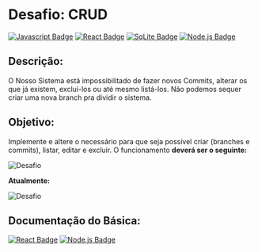 # Desafio: CRUD
[![Javascript Badge](https://img.shields.io/badge/-Javascript-EFD81D?style=flat-square&logo=Javascript&logoColor=000)]()
[![React Badge](https://img.shields.io/badge/-React-48CEF7?style=flat-square&logo=React&logoColor=111)]()
[![SqLite Badge](https://img.shields.io/badge/-SqLite-003B57?style=flat-square&logo=SQLite&logoColor=fff)]()
[![Node.js Badge](https://img.shields.io/badge/-Node.js-339933?style=flat-square&logo=Node.js&logoColor=fff)]()
## **Descrição:**
O Nosso Sistema está impossibilitado de fazer novos Commits, alterar os que já existem, excluí-los ou até mesmo listá-los. Não podemos sequer criar uma nova branch pra dividir o sistema.
## **Objetivo:**
Implemente e altere o necessário para que seja possível criar (branches e commits), listar, editar e excluir. O funcionamento **deverá ser o seguinte:**

![Desafio](https://raw.githubusercontent.com/CommitJr/Commit-Pull-Hackquest-2020/main/challenges/crud/backend/public/ignore/Desafio_Crud.gif)

**Atualmente:**

![Desafio](https://raw.githubusercontent.com/CommitJr/Commit-Pull-Hackquest-2020/main/challenges/crud/backend/public/ignore/Desafio_Crud_Quebrado.gif)

## **Documentação do Básica:**
[![React Badge](https://img.shields.io/badge/-FrontEnd-48CEF7?style=flat-square&logo=React&logoColor=111)](https://https://github.com/CommitJr/Commit-Pull-Hackquest-2020/tree/main/challenges/crud/frontend)
[![Node.js Badge](https://img.shields.io/badge/-BackEnd-339933?style=flat-square&logo=Node.js&logoColor=fff)](https://https://github.com/CommitJr/Commit-Pull-Hackquest-2020/tree/main/challenges/crud/frontend)